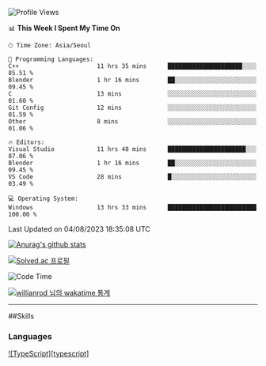 <!--START_SECTION:waka-->


![Profile Views](http://img.shields.io/badge/Profile%20Views-0-blue)

📊 **This Week I Spent My Time On** 

```text
🕑︎ Time Zone: Asia/Seoul

💬 Programming Languages: 
C++                      11 hrs 35 mins      █████████████████████░░░░   85.51 % 
Blender                  1 hr 16 mins        ██░░░░░░░░░░░░░░░░░░░░░░░   09.45 % 
C                        13 mins             ░░░░░░░░░░░░░░░░░░░░░░░░░   01.60 % 
Git Config               12 mins             ░░░░░░░░░░░░░░░░░░░░░░░░░   01.59 % 
Other                    8 mins              ░░░░░░░░░░░░░░░░░░░░░░░░░   01.06 % 

🔥 Editors: 
Visual Studio            11 hrs 48 mins      ██████████████████████░░░   87.06 % 
Blender                  1 hr 16 mins        ██░░░░░░░░░░░░░░░░░░░░░░░   09.45 % 
VS Code                  28 mins             █░░░░░░░░░░░░░░░░░░░░░░░░   03.49 % 

💻 Operating System: 
Windows                  13 hrs 33 mins      █████████████████████████   100.00 % 
```


 Last Updated on 04/08/2023 18:35:08 UTC
<!--END_SECTION:waka-->
[![Anurag's github stats](https://github-readme-stats.vercel.app/api?username=heosumin518)](https://github.com/anuraghazra/github-readme-stats)

[![Solved.ac
프로필](http://mazassumnida.wtf/api/v2/generate_badge?boj=heosumin)](https://solved.ac/heosumin)

![Code Time](http://img.shields.io/badge/Code%20Time-473%20hrs%209%20mins-blue)

[![willianrod 님의 wakatime 통계](https://github-readme-stats.vercel.app/api/wakatime?username=heosumin518&layout=compact&count_private=true)](https://wakatime.com/@heosumin518)

---

##Skills

### Languages

[![TypeScript][typescript]](https://www.typescriptlang.org/)
